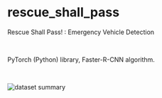 # rescue_shall_pass
Rescue Shall Pass! : Emergency Vehicle Detection

<br/>

PyTorch (Python) library, Faster-R-CNN algorithm. 

<br/>

![dataset summary](https://github.com/b21989009/rescue_shall_pass/assets/56702583/f50dab57-9de9-4228-b19e-c109d72906d1)

